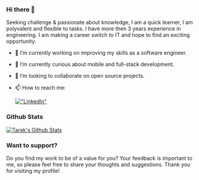 ### Hi there 👋

Seeking challenge & passionate about knowledge, I am a quick learner, I am polyvalent and flexible to tasks. I have more then 3 years experience in engineering.
I am making a career switch to IT and hope to find an exciting opportunity. 



- 🔭 I’m currently working on improving my skills as a software engineer.
- 🌱 I’m currently curious about mobile and full-stack development.
- 👯 I’m looking to collaborate on open source projects.

- 📫 How to reach me:

	
  [!["LinkedIn"](https://img.shields.io/badge/LinkedIn-blue?style=flat&logo=linkedin&labelColor=blue)](https://www.linkedin.com/in/youcef-abdellahi-90628a130/)

  
  

### Github Stats
[![Tarek's Github Stats](https://github-readme-stats.vercel.app/api?username=tarekalabd&count_private=true&theme=default&show_icons=true&&title_color=fff&icon_color=79ff97&text_color=9f9f9f&bg_color=151515)](https://github.com/tarekalabd)

### Want to support?
 
Do you find my work to be of a value for you?
Your feedback is important to me, so please feel free to share your thoughts and suggestions. Thank you for visiting my profile!
